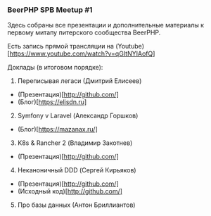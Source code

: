 ### BeerPHP SPB Meetup #1
Здесь собраны все презентации и дополнительные материалы к первому митапу питерского сообщества BeerPHP.

Есть запись прямой трансляции на (Youtube)[https://www.youtube.com/watch?v=qGItNYIAofQ]

Доклады (в итоговом порядке):
1. Переписывая легаси (Дмитрий Елисеев)
  * (Презентация)[http://github.com/]
  * (Блог)[https://elisdn.ru]
2. Symfony v Laravel (Александр Горшков)
  * (Блог)[https://mazanax.ru/]
3. K8s & Rancher 2 (Владимир Закотнев)
  * (Презентация)[http://github.com/]
4. Неканоничный DDD (Сергей Кирьяков)
  * (Презентация)[http://github.com/]
  * (Исходный код)[http://github.com/]
5. Про базы данных (Антон Бриллиантов)

